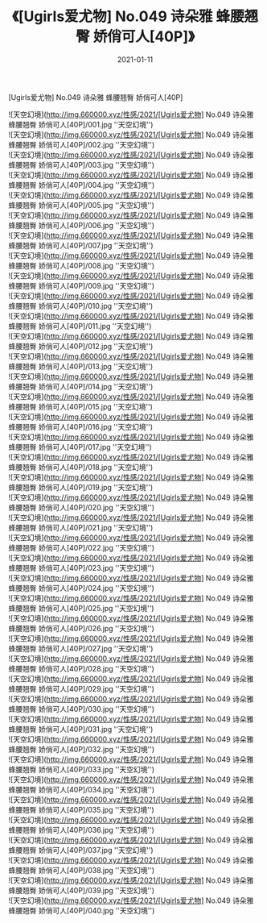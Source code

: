 ﻿---
layout: post
title:  《[Ugirls爱尤物] No.049 诗朵雅 蜂腰翘臀 娇俏可人[40P]》
date:   2021-01-11
img: http://img.660000.xyz/性感/2021/[Ugirls爱尤物] No.049 诗朵雅 蜂腰翘臀 娇俏可人[40P]/000.jpg
categories: [美女, 性感, 泳衣]
---

[Ugirls爱尤物] No.049 诗朵雅 蜂腰翘臀 娇俏可人[40P]



![天空幻境](http://img.660000.xyz/性感/2021/[Ugirls爱尤物] No.049 诗朵雅 蜂腰翘臀 娇俏可人[40P]/001.jpg ''天空幻境'') <br>
![天空幻境](http://img.660000.xyz/性感/2021/[Ugirls爱尤物] No.049 诗朵雅 蜂腰翘臀 娇俏可人[40P]/002.jpg ''天空幻境'') <br>
![天空幻境](http://img.660000.xyz/性感/2021/[Ugirls爱尤物] No.049 诗朵雅 蜂腰翘臀 娇俏可人[40P]/003.jpg ''天空幻境'') <br>
![天空幻境](http://img.660000.xyz/性感/2021/[Ugirls爱尤物] No.049 诗朵雅 蜂腰翘臀 娇俏可人[40P]/004.jpg ''天空幻境'') <br>
![天空幻境](http://img.660000.xyz/性感/2021/[Ugirls爱尤物] No.049 诗朵雅 蜂腰翘臀 娇俏可人[40P]/005.jpg ''天空幻境'') <br>
![天空幻境](http://img.660000.xyz/性感/2021/[Ugirls爱尤物] No.049 诗朵雅 蜂腰翘臀 娇俏可人[40P]/006.jpg ''天空幻境'') <br>
![天空幻境](http://img.660000.xyz/性感/2021/[Ugirls爱尤物] No.049 诗朵雅 蜂腰翘臀 娇俏可人[40P]/007.jpg ''天空幻境'') <br>
![天空幻境](http://img.660000.xyz/性感/2021/[Ugirls爱尤物] No.049 诗朵雅 蜂腰翘臀 娇俏可人[40P]/008.jpg ''天空幻境'') <br>
![天空幻境](http://img.660000.xyz/性感/2021/[Ugirls爱尤物] No.049 诗朵雅 蜂腰翘臀 娇俏可人[40P]/009.jpg ''天空幻境'') <br>
![天空幻境](http://img.660000.xyz/性感/2021/[Ugirls爱尤物] No.049 诗朵雅 蜂腰翘臀 娇俏可人[40P]/010.jpg ''天空幻境'') <br>
![天空幻境](http://img.660000.xyz/性感/2021/[Ugirls爱尤物] No.049 诗朵雅 蜂腰翘臀 娇俏可人[40P]/011.jpg ''天空幻境'') <br>
![天空幻境](http://img.660000.xyz/性感/2021/[Ugirls爱尤物] No.049 诗朵雅 蜂腰翘臀 娇俏可人[40P]/012.jpg ''天空幻境'') <br>
![天空幻境](http://img.660000.xyz/性感/2021/[Ugirls爱尤物] No.049 诗朵雅 蜂腰翘臀 娇俏可人[40P]/013.jpg ''天空幻境'') <br>
![天空幻境](http://img.660000.xyz/性感/2021/[Ugirls爱尤物] No.049 诗朵雅 蜂腰翘臀 娇俏可人[40P]/014.jpg ''天空幻境'') <br>
![天空幻境](http://img.660000.xyz/性感/2021/[Ugirls爱尤物] No.049 诗朵雅 蜂腰翘臀 娇俏可人[40P]/015.jpg ''天空幻境'') <br>
![天空幻境](http://img.660000.xyz/性感/2021/[Ugirls爱尤物] No.049 诗朵雅 蜂腰翘臀 娇俏可人[40P]/016.jpg ''天空幻境'') <br>
![天空幻境](http://img.660000.xyz/性感/2021/[Ugirls爱尤物] No.049 诗朵雅 蜂腰翘臀 娇俏可人[40P]/017.jpg ''天空幻境'') <br>
![天空幻境](http://img.660000.xyz/性感/2021/[Ugirls爱尤物] No.049 诗朵雅 蜂腰翘臀 娇俏可人[40P]/018.jpg ''天空幻境'') <br>
![天空幻境](http://img.660000.xyz/性感/2021/[Ugirls爱尤物] No.049 诗朵雅 蜂腰翘臀 娇俏可人[40P]/019.jpg ''天空幻境'') <br>
![天空幻境](http://img.660000.xyz/性感/2021/[Ugirls爱尤物] No.049 诗朵雅 蜂腰翘臀 娇俏可人[40P]/020.jpg ''天空幻境'') <br>
![天空幻境](http://img.660000.xyz/性感/2021/[Ugirls爱尤物] No.049 诗朵雅 蜂腰翘臀 娇俏可人[40P]/021.jpg ''天空幻境'') <br>
![天空幻境](http://img.660000.xyz/性感/2021/[Ugirls爱尤物] No.049 诗朵雅 蜂腰翘臀 娇俏可人[40P]/022.jpg ''天空幻境'') <br>
![天空幻境](http://img.660000.xyz/性感/2021/[Ugirls爱尤物] No.049 诗朵雅 蜂腰翘臀 娇俏可人[40P]/023.jpg ''天空幻境'') <br>
![天空幻境](http://img.660000.xyz/性感/2021/[Ugirls爱尤物] No.049 诗朵雅 蜂腰翘臀 娇俏可人[40P]/024.jpg ''天空幻境'') <br>
![天空幻境](http://img.660000.xyz/性感/2021/[Ugirls爱尤物] No.049 诗朵雅 蜂腰翘臀 娇俏可人[40P]/025.jpg ''天空幻境'') <br>
![天空幻境](http://img.660000.xyz/性感/2021/[Ugirls爱尤物] No.049 诗朵雅 蜂腰翘臀 娇俏可人[40P]/026.jpg ''天空幻境'') <br>
![天空幻境](http://img.660000.xyz/性感/2021/[Ugirls爱尤物] No.049 诗朵雅 蜂腰翘臀 娇俏可人[40P]/027.jpg ''天空幻境'') <br>
![天空幻境](http://img.660000.xyz/性感/2021/[Ugirls爱尤物] No.049 诗朵雅 蜂腰翘臀 娇俏可人[40P]/028.jpg ''天空幻境'') <br>
![天空幻境](http://img.660000.xyz/性感/2021/[Ugirls爱尤物] No.049 诗朵雅 蜂腰翘臀 娇俏可人[40P]/029.jpg ''天空幻境'') <br>
![天空幻境](http://img.660000.xyz/性感/2021/[Ugirls爱尤物] No.049 诗朵雅 蜂腰翘臀 娇俏可人[40P]/030.jpg ''天空幻境'') <br>
![天空幻境](http://img.660000.xyz/性感/2021/[Ugirls爱尤物] No.049 诗朵雅 蜂腰翘臀 娇俏可人[40P]/031.jpg ''天空幻境'') <br>
![天空幻境](http://img.660000.xyz/性感/2021/[Ugirls爱尤物] No.049 诗朵雅 蜂腰翘臀 娇俏可人[40P]/032.jpg ''天空幻境'') <br>
![天空幻境](http://img.660000.xyz/性感/2021/[Ugirls爱尤物] No.049 诗朵雅 蜂腰翘臀 娇俏可人[40P]/033.jpg ''天空幻境'') <br>
![天空幻境](http://img.660000.xyz/性感/2021/[Ugirls爱尤物] No.049 诗朵雅 蜂腰翘臀 娇俏可人[40P]/034.jpg ''天空幻境'') <br>
![天空幻境](http://img.660000.xyz/性感/2021/[Ugirls爱尤物] No.049 诗朵雅 蜂腰翘臀 娇俏可人[40P]/035.jpg ''天空幻境'') <br>
![天空幻境](http://img.660000.xyz/性感/2021/[Ugirls爱尤物] No.049 诗朵雅 蜂腰翘臀 娇俏可人[40P]/036.jpg ''天空幻境'') <br>
![天空幻境](http://img.660000.xyz/性感/2021/[Ugirls爱尤物] No.049 诗朵雅 蜂腰翘臀 娇俏可人[40P]/037.jpg ''天空幻境'') <br>
![天空幻境](http://img.660000.xyz/性感/2021/[Ugirls爱尤物] No.049 诗朵雅 蜂腰翘臀 娇俏可人[40P]/038.jpg ''天空幻境'') <br>
![天空幻境](http://img.660000.xyz/性感/2021/[Ugirls爱尤物] No.049 诗朵雅 蜂腰翘臀 娇俏可人[40P]/039.jpg ''天空幻境'') <br>
![天空幻境](http://img.660000.xyz/性感/2021/[Ugirls爱尤物] No.049 诗朵雅 蜂腰翘臀 娇俏可人[40P]/040.jpg ''天空幻境'') <br>